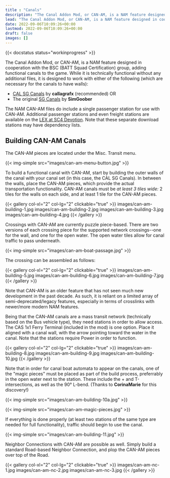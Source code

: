 ```yaml
---
title : "Canals"
description: "The Canal Addon Mod, or CAN-AM, is a NAM feature designed in cooperation with the BSC (BATT Squad Certification) group, adding functional canals to the game."
lead: "The Canal Addon Mod, or CAN-AM, is a NAM feature designed in cooperation with the BSC (BATT Squad Certification) group, adding functional canals to the game."
date: 2022-09-06T10:09:26+00:00
lastmod: 2022-09-06T10:09:26+00:00
draft: false
images: []
---
```


{{< docstatus status="workinprogress" >}}

The Canal Addon Mod, or CAN-AM, is a NAM feature designed in cooperation with the BSC (BATT Squad Certification) group, adding functional canals to the game.  While it is technically functional without any additional files, it is designed to work with either of the following (which are necessary for the canals to have walls):
* [CAL SG Canals](https://www.sc4devotion.com/csxlex/lex_filedesc.php?lotGET=979) by **callagrafx** (recommended) OR
* The original [SG Canals](https://www.sc4devotion.com/csxlex/lex_filedesc.php?lotGET=887) by **SimGoober**

The NAM CAN-AM files do include a single passenger station for use with CAN-AM.  Additional passenger stations and even freight stations are available on the [LEX at SC4 Devotion](https://www.sc4devotion.com/csxlex).  Note that these separate download stations may have dependency lists.

## Building CAN-AM Canals

The CAN-AM pieces are located under the Misc. Transit menu.

{{< img-simple src="images/can-am-menu-button.jpg" >}}

To build a functional canal with CAN-AM, start by building the outer walls of the canal with your canal set (in this case, the CAL SG Canals).  In between the walls, place the CAN-AM pieces, which provide the actual transportation functionality.  CAN-AM canals must be _at least 3 tiles wide:_ 2 tiles for the walls on each side, and at least 1 tile for the CAN-AM pieces.

{{< gallery col-xl="2" col-lg="2" clickable="true" >}}
    images/can-am-building-1.jpg
    images/can-am-building-2.jpg
    images/can-am-building-3.jpg
    images/can-am-building-4.jpg
{{< /gallery >}}

Crossings with CAN-AM are currently puzzle piece-based.  There are two versions of each crossing piece for the supported network crossings--one for the wall, and one for the open water.  The open water tiles allow for canal traffic to pass underneath.

{{< img-simple src="images/can-am-boat-passage.jpg" >}}

The crossing can be assembled as follows:

{{< gallery col-xl="2" col-lg="2" clickable="true" >}}
    images/can-am-building-5.jpg
    images/can-am-building-6.jpg
    images/can-am-building-7.jpg
{{< /gallery >}}

Note that CAN-AM is an older feature that has not seen much new development in the past decade.  As such, it is reliant on a limited array of semi-deprecated/legacy features, especially in terms of crosslinks with newer/more modern NAM features.

Being that the CAN-AM canals are a mass transit network (technically based on the Bus vehicle type), they need stations in order to allow access.  The CAS 1x1 Ferry Terminal (included in the mod) is one option.  Place it aligned with a canal wall, with the arrow pointing toward the water in the canal.  Note that the stations require Power in order to function.

{{< gallery col-xl="2" col-lg="2" clickable="true" >}}
    images/can-am-building-8.jpg
    images/can-am-building-9.jpg
    images/can-am-building-10.jpg
{{< /gallery >}}

Note that in order for canal boat automata to appear on the canals, one of the "magic pieces" must be placed as part of the build process, preferrably in the open water next to the station.  These include the + and T-intersections, as well as the 90° L-bend. (Thanks to <strong>CorinaMarie</strong> for this discovery!)

{{< img-simple src="images/can-am-building-10a.jpg" >}}

{{< img-simple src="images/can-am-magic-pieces.jpg" >}}

If everything is done properly (at least two stations of the same type are needed for full functionality), traffic should begin to use the canal.

{{< img-simple src="images/can-am-building-11.jpg" >}}

Neighbor Connections with CAN-AM are possible as well.  Simply build a standard Road-based Neighbor Connection, and plop the CAN-AM pieces over top of the Road.

{{< gallery col-xl="2" col-lg="2" clickable="true" >}}
    images/can-am-nc-1.jpg
    images/can-am-nc-2.jpg
    images/can-am-nc-3.jpg
{{< /gallery >}}


